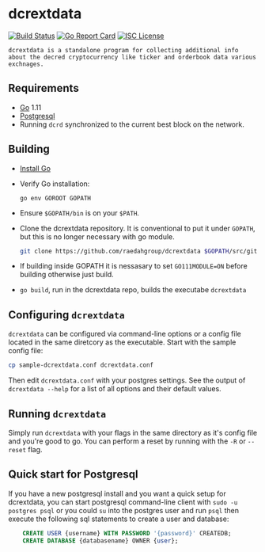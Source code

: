 # dcrextdata

[![Build Status](https://img.shields.io/travis/decred/dcrdata.svg)](https://travis-ci.org/raedahgroup/dcrextdata)
[![Go Report Card](https://goreportcard.com/badge/github.com/decred/dcrdata)](https://goreportcard.com/report/github.com/raedahgroup/dcrextdata)
[![ISC License](https://img.shields.io/badge/license-ISC-blue.svg)](http://copyfree.org)

    dcrextdata is a standalone program for collecting additional info about the decred cryptocurrency like ticker and orderbook data various exchnages. 

## Requirements
- [Go](golang.org/dl) 1.11
- [Postgresql](postgresql.org/download)
- Running `dcrd` synchronized to the current best block on the network.

## Building

- [Install Go](http://golang.org/doc/install)

- Verify Go installation:

      go env GOROOT GOPATH

- Ensure `$GOPATH/bin` is on your `$PATH`.

- Clone the dcrextdata repository. It is conventional to put it under `GOPATH`, but
  this is no longer necessary with go module.

  ```sh
  git clone https://github.com/raedahgroup/dcrextdata $GOPATH/src/github.com/raedahgroup/dcrextdata
  ```

 - If building inside GOPATH it is nessasary to set `GO111MODULE=ON` before building otherwise just build.

 - `go build`, run in the dcrextdata repo, builds the executabe `dcrextdata`

## Configuring `dcrextdata`
`dcrextdata` can be configured via command-line options or a config file located in the same diretcory as the executable. Start with the sample config file:
```sh
cp sample-dcrextdata.conf dcrextdata.conf
```
Then edit `dcrextdata.conf` with your postgres settings.  See the output of `dcrextdata --help`
for a list of all options and their default values.

## Running `dcrextdata`
Simply run `dcrextdata` with your flags in the same directory as it's config file and you're good to go. You can perform a reset by running with the `-R` or `--reset` flag.

## Quick start for  Postgresql
If you have a new postgresql install and you want a quick setup for dcrextdata, you can start postgresql command-line client with `sudo -u postgres psql` or you could `su` into the postgres user and run `psql` then execute the following sql statements to create a user and database:
```sql
    CREATE USER {username} WITH PASSWORD '{password}' CREATEDB;
    CREATE DATABASE {databasename} OWNER {user};
```







